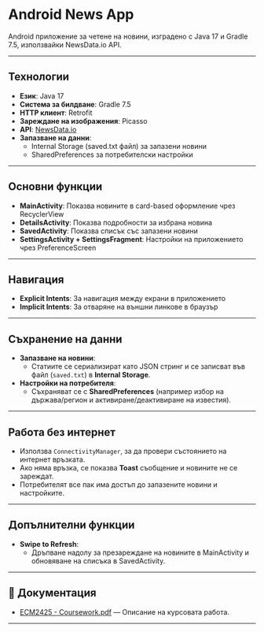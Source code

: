 # Android News App

Android приложение за четене на новини, изградено с Java 17 и Gradle 7.5, използвайки NewsData.io API.

---

## Технологии
- **Език**: Java 17
- **Система за билдване**: Gradle 7.5
- **HTTP клиент**: Retrofit
- **Зареждане на изображения**: Picasso
- **API**: [NewsData.io](https://newsdata.io/)
- **Запазване на данни**:
  - Internal Storage (saved.txt файл) за запазени новини
  - SharedPreferences за потребителски настройки

---

## Основни функции

- **MainActivity**: Показва новините в card-based оформление чрез RecyclerView
- **DetailsActivity**: Показва подробности за избрана новина
- **SavedActivity**: Показва списък със запазени новини
- **SettingsActivity + SettingsFragment**: Настройки на приложението чрез PreferenceScreen

---

## Навигация

- **Explicit Intents**: За навигация между екрани в приложението
- **Implicit Intents**: За отваряне на външни линкове в браузър

---

## Съхранение на данни

- **Запазване на новини**: 
  - Статиите се сериализират като JSON стринг и се записват във файл (`saved.txt`) в **Internal Storage**.
- **Настройки на потребителя**:
  - Съхраняват се с **SharedPreferences** (например избор на държава/регион и активиране/деактивиране на известия).

---

## Работа без интернет

- Използва `ConnectivityManager`, за да провери състоянието на интернет връзката.
- Ако няма връзка, се показва **Toast** съобщение и новините не се зареждат.
- Потребителят все пак има достъп до запазените новини и настройките.

---

## Допълнителни функции

- **Swipe to Refresh**:
  - Дръпване надолу за презареждане на новините в MainActivity и обновяване на списъка в SavedActivity.

---

## 📄 Документация

- [ECM2425 - Coursework.pdf](./ECM2425%20-%20Coursework.pdf) — Описание на курсовата работа.

---
